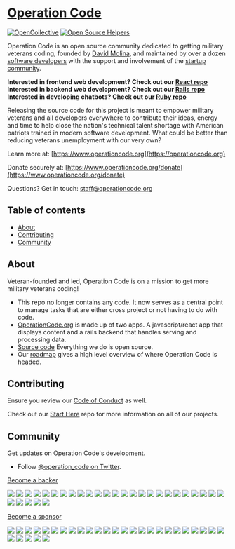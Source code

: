 # [Operation Code](https://operationcode.org)

[![OpenCollective](https://opencollective.com/operationcode/backers/badge.svg)](#backers) 
[![Open Source Helpers](https://www.codetriage.com/operationcode/operationcode/badges/users.svg)](https://www.codetriage.com/operationcode/operationcode)

Operation Code is an open source community dedicated to getting military veterans coding, founded by [David Molina](http://twitter.com/davidcmolina), and maintained by over a dozen [software developers](https://github.com/OperationCode/operationcode/graphs/contributors) with the support and involvement of the [startup community](https://github.com/OperationCode/operationcode#community).

**Interested in frontend web development? Check out our [React repo](https://github.com/operationcode/operationcode_frontend)**  
**Interested in backend web development? Check out our [Rails repo](https://github.com/operationcode/operationcode_backend)**   
**Interested in developing chatbots? Check out our [Ruby repo](https://github.com/OperationCode/operationcode_bot)**

Releasing the source code for this project is meant to empower military veterans and all developers everywhere to contribute their ideas, energy and time to help close the nation's technical talent shortage with American patriots trained in modern software development. What could be better than reducing veterans unemployment with our very own?

Learn more at: [https://www.operationcode.org](https://operationcode.org)

Donate securely at: [https://www.operationcode.org/donate](https://www.operationcode.org/donate)

Questions? Get in touch: [staff@operationcode.org](mailto:staff@operationcode.org)

## Table of contents

- [About](#about)
- [Contributing](#contributing)
- [Community](#community)

## About

Veteran-founded and led, Operation Code is on a mission to get more military veterans coding!
* This repo no longer contains any code. It now serves as a central point to manage tasks that are either cross project or not having to do with code.
* [OperationCode.org](http://operationcode.org) is made up of two apps. A javascript/react app that displays content and a rails backend that handles serving and processing data.
* [Source code](http://github.com/operationcode) Everything we do is open source.
* Our [roadmap](https://github.com/OperationCode/operationcode/projects/4) gives a high level overview of where Operation Code is headed.

## Contributing

Ensure you review our [Code of Conduct](http://github.com/operationcode/operationcode/blob/master/CODE-OF-CONDUCT.md) as well.

Check out our [Start Here](https://github.com/OperationCode/START_HERE) repo for more information on all of our projects.

## Community

Get updates on Operation Code's development.
- Follow [@operation_code on Twitter](https://twitter.com/operation_code).

[Become a backer](https://opencollective.com/operationcode#backer)

<a href="https://opencollective.com/operationcode/backer/0/website" target="_blank"><img src="https://opencollective.com/operationcode/backer/0/avatar.svg"></a>
<a href="https://opencollective.com/operationcode/backer/1/website" target="_blank"><img src="https://opencollective.com/operationcode/backer/1/avatar.svg"></a>
<a href="https://opencollective.com/operationcode/backer/2/website" target="_blank"><img src="https://opencollective.com/operationcode/backer/2/avatar.svg"></a>
<a href="https://opencollective.com/operationcode/backer/3/website" target="_blank"><img src="https://opencollective.com/operationcode/backer/3/avatar.svg"></a>
<a href="https://opencollective.com/operationcode/backer/4/website" target="_blank"><img src="https://opencollective.com/operationcode/backer/4/avatar.svg"></a>
<a href="https://opencollective.com/operationcode/backer/5/website" target="_blank"><img src="https://opencollective.com/operationcode/backer/5/avatar.svg"></a>
<a href="https://opencollective.com/operationcode/backer/6/website" target="_blank"><img src="https://opencollective.com/operationcode/backer/6/avatar.svg"></a>
<a href="https://opencollective.com/operationcode/backer/7/website" target="_blank"><img src="https://opencollective.com/operationcode/backer/7/avatar.svg"></a>
<a href="https://opencollective.com/operationcode/backer/8/website" target="_blank"><img src="https://opencollective.com/operationcode/backer/8/avatar.svg"></a>
<a href="https://opencollective.com/operationcode/backer/9/website" target="_blank"><img src="https://opencollective.com/operationcode/backer/9/avatar.svg"></a>
<a href="https://opencollective.com/operationcode/backer/10/website" target="_blank"><img src="https://opencollective.com/operationcode/backer/10/avatar.svg"></a>
<a href="https://opencollective.com/operationcode/backer/11/website" target="_blank"><img src="https://opencollective.com/operationcode/backer/11/avatar.svg"></a>
<a href="https://opencollective.com/operationcode/backer/12/website" target="_blank"><img src="https://opencollective.com/operationcode/backer/12/avatar.svg"></a>
<a href="https://opencollective.com/operationcode/backer/13/website" target="_blank"><img src="https://opencollective.com/operationcode/backer/13/avatar.svg"></a>
<a href="https://opencollective.com/operationcode/backer/14/website" target="_blank"><img src="https://opencollective.com/operationcode/backer/14/avatar.svg"></a>
<a href="https://opencollective.com/operationcode/backer/15/website" target="_blank"><img src="https://opencollective.com/operationcode/backer/15/avatar.svg"></a>
<a href="https://opencollective.com/operationcode/backer/16/website" target="_blank"><img src="https://opencollective.com/operationcode/backer/16/avatar.svg"></a>
<a href="https://opencollective.com/operationcode/backer/17/website" target="_blank"><img src="https://opencollective.com/operationcode/backer/17/avatar.svg"></a>
<a href="https://opencollective.com/operationcode/backer/18/website" target="_blank"><img src="https://opencollective.com/operationcode/backer/18/avatar.svg"></a>
<a href="https://opencollective.com/operationcode/backer/19/website" target="_blank"><img src="https://opencollective.com/operationcode/backer/19/avatar.svg"></a>
<a href="https://opencollective.com/operationcode/backer/20/website" target="_blank"><img src="https://opencollective.com/operationcode/backer/20/avatar.svg"></a>
<a href="https://opencollective.com/operationcode/backer/21/website" target="_blank"><img src="https://opencollective.com/operationcode/backer/21/avatar.svg"></a>
<a href="https://opencollective.com/operationcode/backer/22/website" target="_blank"><img src="https://opencollective.com/operationcode/backer/22/avatar.svg"></a>
<a href="https://opencollective.com/operationcode/backer/23/website" target="_blank"><img src="https://opencollective.com/operationcode/backer/23/avatar.svg"></a>
<a href="https://opencollective.com/operationcode/backer/24/website" target="_blank"><img src="https://opencollective.com/operationcode/backer/24/avatar.svg"></a>
<a href="https://opencollective.com/operationcode/backer/25/website" target="_blank"><img src="https://opencollective.com/operationcode/backer/25/avatar.svg"></a>
<a href="https://opencollective.com/operationcode/backer/26/website" target="_blank"><img src="https://opencollective.com/operationcode/backer/26/avatar.svg"></a>
<a href="https://opencollective.com/operationcode/backer/27/website" target="_blank"><img src="https://opencollective.com/operationcode/backer/27/avatar.svg"></a>
<a href="https://opencollective.com/operationcode/backer/28/website" target="_blank"><img src="https://opencollective.com/operationcode/backer/28/avatar.svg"></a>
<a href="https://opencollective.com/operationcode/backer/29/website" target="_blank"><img src="https://opencollective.com/operationcode/backer/29/avatar.svg"></a>


[Become a sponsor](https://opencollective.com/operationcode#sponsor)

<a href="https://opencollective.com/operationcode/sponsor/0/website" target="_blank"><img src="https://opencollective.com/operationcode/sponsor/0/avatar.svg"></a>
<a href="https://opencollective.com/operationcode/sponsor/1/website" target="_blank"><img src="https://opencollective.com/operationcode/sponsor/1/avatar.svg"></a>
<a href="https://opencollective.com/operationcode/sponsor/2/website" target="_blank"><img src="https://opencollective.com/operationcode/sponsor/2/avatar.svg"></a>
<a href="https://opencollective.com/operationcode/sponsor/3/website" target="_blank"><img src="https://opencollective.com/operationcode/sponsor/3/avatar.svg"></a>
<a href="https://opencollective.com/operationcode/sponsor/4/website" target="_blank"><img src="https://opencollective.com/operationcode/sponsor/4/avatar.svg"></a>
<a href="https://opencollective.com/operationcode/sponsor/5/website" target="_blank"><img src="https://opencollective.com/operationcode/sponsor/5/avatar.svg"></a>
<a href="https://opencollective.com/operationcode/sponsor/6/website" target="_blank"><img src="https://opencollective.com/operationcode/sponsor/6/avatar.svg"></a>
<a href="https://opencollective.com/operationcode/sponsor/7/website" target="_blank"><img src="https://opencollective.com/operationcode/sponsor/7/avatar.svg"></a>
<a href="https://opencollective.com/operationcode/sponsor/8/website" target="_blank"><img src="https://opencollective.com/operationcode/sponsor/8/avatar.svg"></a>
<a href="https://opencollective.com/operationcode/sponsor/9/website" target="_blank"><img src="https://opencollective.com/operationcode/sponsor/9/avatar.svg"></a>
<a href="https://opencollective.com/operationcode/sponsor/10/website" target="_blank"><img src="https://opencollective.com/operationcode/sponsor/10/avatar.svg"></a>
<a href="https://opencollective.com/operationcode/sponsor/11/website" target="_blank"><img src="https://opencollective.com/operationcode/sponsor/11/avatar.svg"></a>
<a href="https://opencollective.com/operationcode/sponsor/12/website" target="_blank"><img src="https://opencollective.com/operationcode/sponsor/12/avatar.svg"></a>
<a href="https://opencollective.com/operationcode/sponsor/13/website" target="_blank"><img src="https://opencollective.com/operationcode/sponsor/13/avatar.svg"></a>
<a href="https://opencollective.com/operationcode/sponsor/14/website" target="_blank"><img src="https://opencollective.com/operationcode/sponsor/14/avatar.svg"></a>
<a href="https://opencollective.com/operationcode/sponsor/15/website" target="_blank"><img src="https://opencollective.com/operationcode/sponsor/15/avatar.svg"></a>
<a href="https://opencollective.com/operationcode/sponsor/16/website" target="_blank"><img src="https://opencollective.com/operationcode/sponsor/16/avatar.svg"></a>
<a href="https://opencollective.com/operationcode/sponsor/17/website" target="_blank"><img src="https://opencollective.com/operationcode/sponsor/17/avatar.svg"></a>
<a href="https://opencollective.com/operationcode/sponsor/18/website" target="_blank"><img src="https://opencollective.com/operationcode/sponsor/18/avatar.svg"></a>
<a href="https://opencollective.com/operationcode/sponsor/19/website" target="_blank"><img src="https://opencollective.com/operationcode/sponsor/19/avatar.svg"></a>
<a href="https://opencollective.com/operationcode/sponsor/20/website" target="_blank"><img src="https://opencollective.com/operationcode/sponsor/20/avatar.svg"></a>
<a href="https://opencollective.com/operationcode/sponsor/21/website" target="_blank"><img src="https://opencollective.com/operationcode/sponsor/21/avatar.svg"></a>
<a href="https://opencollective.com/operationcode/sponsor/22/website" target="_blank"><img src="https://opencollective.com/operationcode/sponsor/22/avatar.svg"></a>
<a href="https://opencollective.com/operationcode/sponsor/23/website" target="_blank"><img src="https://opencollective.com/operationcode/sponsor/23/avatar.svg"></a>
<a href="https://opencollective.com/operationcode/sponsor/24/website" target="_blank"><img src="https://opencollective.com/operationcode/sponsor/24/avatar.svg"></a>
<a href="https://opencollective.com/operationcode/sponsor/25/website" target="_blank"><img src="https://opencollective.com/operationcode/sponsor/25/avatar.svg"></a>
<a href="https://opencollective.com/operationcode/sponsor/26/website" target="_blank"><img src="https://opencollective.com/operationcode/sponsor/26/avatar.svg"></a>
<a href="https://opencollective.com/operationcode/sponsor/27/website" target="_blank"><img src="https://opencollective.com/operationcode/sponsor/27/avatar.svg"></a>
<a href="https://opencollective.com/operationcode/sponsor/28/website" target="_blank"><img src="https://opencollective.com/operationcode/sponsor/28/avatar.svg"></a>
<a href="https://opencollective.com/operationcode/sponsor/29/website" target="_blank"><img src="https://opencollective.com/operationcode/sponsor/29/avatar.svg"></a>
